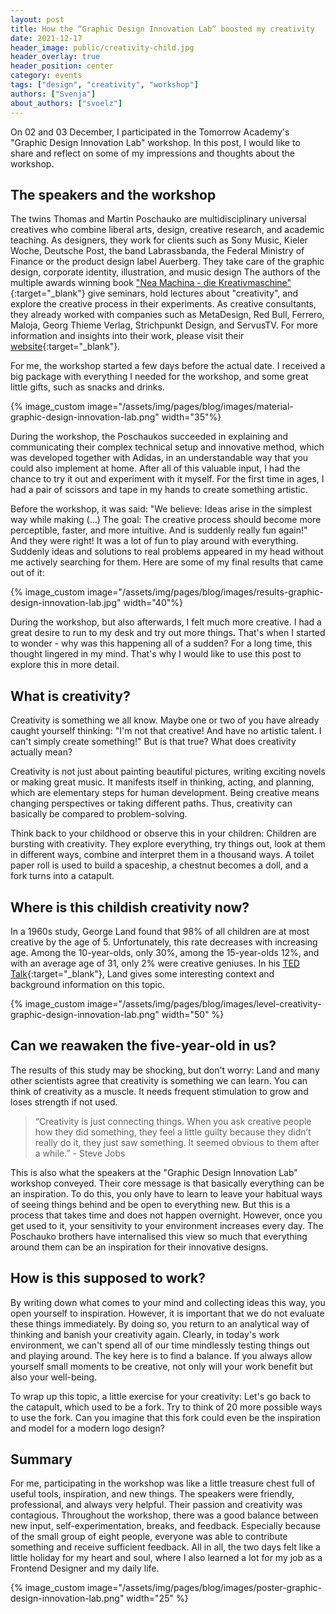 ```yaml
---
layout: post
title: How the “Graphic Design Innovation Lab“ boosted my creativity
date: 2021-12-17
header_image: public/creativity-child.jpg
header_overlay: true
header_position: center
category: events
tags: ["design", "creativity", "workshop"]
authors: ["Svenja"]
about_authors: ["svoelz"]
---
```


On 02 and 03 December, I participated in the Tomorrow Academy's "Graphic Design Innovation Lab" workshop.
In this post, I would like to share and reflect on some of my impressions and thoughts about the workshop.

## The speakers and the workshop

The twins Thomas and Martin Poschauko are multidisciplinary universal creatives who combine liberal arts, design, creative research, and academic teaching.
As designers, they work for clients such as Sony Music, Kieler Woche, Deutsche Post, the band Labrassbanda, the Federal Ministry of Finance or the product design label Auerberg.
They take care of the graphic design, corporate identity, illustration, and music design
The authors of the multiple awards winning book ["Nea Machina - die Kreativmaschine"](https://www.poschauko.de/neamachina/){:target="_blank"} give seminars, hold lectures about "creativity", and explore the creative process in their experiments.
As creative consultants, they already worked with companies such as MetaDesign, Red Bull, Ferrero, Maloja, Georg Thieme Verlag, Strichpunkt Design, and ServusTV.
For more information and insights into their work, please visit their [website](https://www.poschauko.de/){:target="_blank"}.

For me, the workshop started a few days before the actual date.
I received a big package with everything I needed for the workshop, and some great little gifts, such as snacks and drinks.

{% image_custom image="/assets/img/pages/blog/images/material-graphic-design-innovation-lab.png" width="35"%}

During the workshop, the Poschaukos succeeded in explaining and communicating their complex technical setup and innovative method, which was developed together with Adidas, in an understandable way that you could also implement at home.
After all of this valuable input, I had the chance to try it out and experiment with it myself.
For the first time in ages, I had a pair of scissors and tape in my hands to create something artistic. 

Before the workshop, it was said: "We believe: Ideas arise in the simplest way while making (...)
The goal: The creative process should become more perceptible, faster, and more intuitive.
And is suddenly really fun again!"
And they were right!
It was a lot of fun to play around with everything.
Suddenly ideas and solutions to real problems appeared in my head without me actively searching for them.
Here are some of my final results that came out of it:

{% image_custom image="/assets/img/pages/blog/images/results-graphic-design-innovation-lab.jpg" width="40"%}

During the workshop, but also afterwards, I felt much more creative.
I had a great desire to run to my desk and try out more things.
That's when I started to wonder - why was this happening all of a sudden?
For a long time, this thought lingered in my mind.
That's why I would like to use this post to explore this in more detail.

## What is creativity?

Creativity is something we all know.
Maybe one or two of you have already caught yourself thinking: "I'm not that creative! And have no artistic talent. I can't simply create something!"
But is that true?
What does creativity actually mean?

Creativity is not just about painting beautiful pictures, writing exciting novels or making great music.
It manifests itself in thinking, acting, and planning, which are elementary steps for human development.
Being creative means changing perspectives or taking different paths.
Thus, creativity can basically be compared to problem-solving.

Think back to your childhood or observe this in your children:
Children are bursting with creativity.
They explore everything, try things out, look at them in different ways, combine and interpret them in a thousand ways.
A toilet paper roll is used to build a spaceship, a chestnut becomes a doll, and a fork turns into a catapult.

## Where is this childish creativity now?

In a 1960s study, George Land found that 98% of all children are at most creative by the age of 5.
Unfortunately, this rate decreases with increasing age.
Among the 10-year-olds, only 30%, among the 15-year-olds 12%, and with an average age of 31, only 2% were creative geniuses.
In his [TED Talk](https://www.youtube.com/watch?v=ZfKMq-rYtnc&ab_channel=TEDxTalks){:target="_blank"}, Land gives some interesting context and background information on this topic.

{% image_custom image="/assets/img/pages/blog/images/level-creativity-graphic-design-innovation-lab.png" width="50" %}

## Can we reawaken the five-year-old in us?

The results of this study may be shocking, but don't worry: Land and many other scientists agree that creativity is something we can learn.
You can think of creativity as a muscle.
It needs frequent stimulation to grow and loses strength if not used.

> “Creativity is just connecting things.
> When you ask creative people how they did something, they feel a little guilty because they didn’t really do it, they just saw something.
>It seemed obvious to them after a while.” - Steve Jobs

This is also what the speakers at the "Graphic Design Innovation Lab" workshop conveyed.
Their core message is that basically everything can be an inspiration.
To do this, you only have to learn to leave your habitual ways of seeing things behind and be open to everything new.
But this is a process that takes time and does not happen overnight.
However, once you get used to it, your sensitivity to your environment increases every day.
The Poschauko brothers have internalised this view so much that everything around them can be an inspiration for their innovative designs.

## How is this supposed to work?

By writing down what comes to your mind and collecting ideas this way, you open yourself to inspiration.
However, it is important that we do not evaluate these things immediately.
By doing so, you return to an analytical way of thinking and banish your creativity again.
Clearly, in today's work environment, we can't spend all of our time mindlessly testing things out and playing around.
The key here is to find a balance.
If you always allow yourself small moments to be creative, not only will your work benefit but also your well-being.

To wrap up this topic, a little exercise for your creativity:
Let's go back to the catapult, which used to be a fork.
Try to think of 20 more possible ways to use the fork.
Can you imagine that this fork could even be the inspiration and model for a modern logo design?

## Summary

For me, participating in the workshop was like a little treasure chest full of useful tools, inspiration, and new things.
The speakers were friendly, professional, and always very helpful.
Their passion and creativity was contagious.
Throughout the workshop, there was a good balance between new input, self-experimentation, breaks, and feedback.
Especially because of the small group of eight people, everyone was able to contribute something and receive sufficient feedback.
All in all, the two days felt like a little holiday for my heart and soul, where I also learned a lot for my job as a Frontend Designer and my daily life.

{% image_custom image="/assets/img/pages/blog/images/poster-graphic-design-innovation-lab.png" width="25" %}